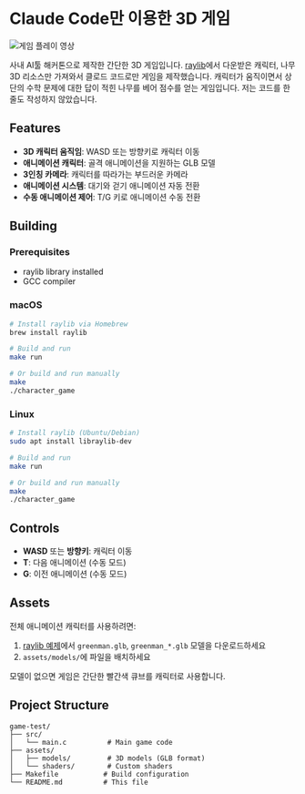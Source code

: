 # Claude Code만 이용한 3D 게임

![게임 플레이 영상](./gameplay.gif)

사내 AI툴 해커톤으로 제작한 간단한 3D 게임입니다.
[raylib](https://www.raylib.com/examples.html)에서 다운받은 캐릭터, 나무 3D 리소스만 가져와서 클로드 코드로만 게임을 제작했습니다.
캐릭터가 움직이면서 상단의 수학 문제에 대한 답이 적힌 나무를 베어 점수를 얻는 게임입니다.
저는 코드를 한 줄도 작성하지 않았습니다.

## Features

- **3D 캐릭터 움직임**: WASD 또는 방향키로 캐릭터 이동
- **애니메이션 캐릭터**: 골격 애니메이션을 지원하는 GLB 모델
- **3인칭 카메라**: 캐릭터를 따라가는 부드러운 카메라
- **애니메이션 시스템**: 대기와 걷기 애니메이션 자동 전환
- **수동 애니메이션 제어**: T/G 키로 애니메이션 수동 전환

## Building

### Prerequisites
- raylib library installed
- GCC compiler

### macOS
```bash
# Install raylib via Homebrew
brew install raylib

# Build and run
make run

# Or build and run manually
make
./character_game
```

### Linux
```bash
# Install raylib (Ubuntu/Debian)
sudo apt install libraylib-dev

# Build and run
make run

# Or build and run manually
make
./character_game
```

## Controls

- **WASD** 또는 **방향키**: 캐릭터 이동
- **T**: 다음 애니메이션 (수동 모드)
- **G**: 이전 애니메이션 (수동 모드)

## Assets

전체 애니메이션 캐릭터를 사용하려면:
1. [raylib 예제](https://github.com/raysan5/raylib/tree/master/examples/models/resources/models/gltf)에서 `greenman.glb`, `greenman_*.glb` 모델을 다운로드하세요
2. `assets/models/`에 파일을 배치하세요

모델이 없으면 게임은 간단한 빨간색 큐브를 캐릭터로 사용합니다.

## Project Structure

```
game-test/
├── src/
│   └── main.c          # Main game code
├── assets/
│   ├── models/         # 3D models (GLB format)
│   └── shaders/        # Custom shaders
├── Makefile           # Build configuration
└── README.md          # This file
```